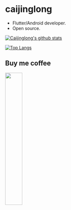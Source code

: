 # caijinglong

- Flutter/Android developer.
- Open source.

[![Caijinglong's github stats](https://github-readme-stats.vercel.app/api?username=Caijinglong)](https://github.com/caijinglong)

[![Top Langs](https://github-readme-stats.vercel.app/api/top-langs/?username=caijinglong)](https://github.com/anuraghazra/github-readme-stats)


## Buy me coffee

<img src="https://github.com/CaiJingLong/caijinglong/assets/14145407/cac0b3bc-a10a-470c-87ae-930942fb83f6" width="33%"></img>

